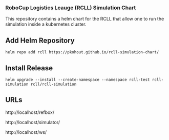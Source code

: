 ### RoboCup Logistics Leauge (RCLL) Simulation Chart
This repository contains a helm chart for the RCLL that allow one to run the simulation inside a kubernetes cluster.

## Add Helm Repository
`helm repo add rcll https://pkohout.github.io/rcll-simulation-chart/`

## Install Release
`helm upgrade --install --create-namespace --namespace rcll-test rcll-simulation rcll/rcll-simulation`

## URLs

http://localhost/refbox/

http://localhost/simulator/

http://localhost/ws/


